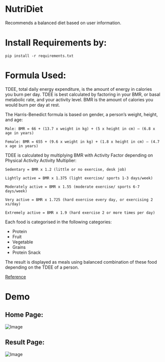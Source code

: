 # NutriDiet
Recommends a balanced diet based on user information.

# Install Requirements by:
```
pip install -r requirements.txt
```

# Formula Used:

TDEE, total daily energy expenditure, is the amount of energy in calories you burn per day. TDEE is best calculated by factoring in your BMR, or basal metabolic rate, and your activity level. BMR is the amount of calories you would burn per day at rest.

The Harris-Benedict formula is based on gender, a person’s weight, height, and age:
```
Male: BMR = 66 + (13.7 x weight in kg) + (5 x height in cm) – (6.8 x age in years)

Female: BMR = 655 + (9.6 x weight in kg) + (1.8 x height in cm) – (4.7 x age in years)
```
TDEE is calculated by multiplying BMR with Activity Factor depending on Physical Activity
Activity Multiplier:
```
Sedentary = BMR x 1.2 (little or no exercise, desk job)

Lightly active = BMR x 1.375 (light exercise/ sports 1-3 days/week)

Moderately active = BMR x 1.55 (moderate exercise/ sports 6-7 days/week)

Very active = BMR x 1.725 (hard exercise every day, or exercising 2 xs/day)

Extremely active = BMR x 1.9 (hard exercise 2 or more times per day)
```

Each food is categorised in the following categories:
* Protein
* Fruit
* Vegetable
* Grains
* Protein Snack

The result is displayed as meals using balanced combination of these food depending on the TDEE of a person.

[Reference](https://discovergoodnutrition.com/2013/10/personalized-diet-plan/)	
# Demo

## Home Page:
![Image](./screenshots/home_page.png)


## Result Page:
![Image](./screenshots/result_page.png)
